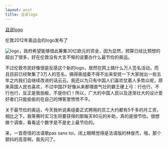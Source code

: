 ```yaml
---
layout: post
title: 且说logo
---
```


[且说logo](http://www.francaisblog.com.cn/node/590)

伦敦2012年奥运会的logo发布了

![logo](http://www.rijiben.org/wp-content/blogs/6/uploads//logo.jpg)，政府希望能够借此筹集30亿欧元的资金，因为显然，预算已经比预想的超出了很多，好在伦敦没有大言不惭的说要办什么最节俭的奥运。

不过伦敦市民好像很是反感这个新的logo，居然在网上搞什么万人签名活动，而且目前已经聚集了3万人的签名，搞得奥组委不得不出来安抚一下大家抛出一些五年之内我们会继续改进的话云云。我还以为只有中国人们喜欢仗着人多势众呢，原来英国人民也喜欢，不过中国ZF好像从来都理直气壮的霸王硬上弓：行也行，不行也行，反正是我拍板，不是你们！所以，广大的中国人民以及逐渐壮大的设计爱好者们只能偷偷的在自己的博客里愤愤不平。

关于最节俭的奥运，今天我听说奥组委正式聘用的员工大约都有5千多的月工资，相比之下，我等赛时实习生将要获得的那每天80元的补助，真的是很节俭。很想做个调查，看看这个数字是不是史上最节俭的。

来，一首奇怪的法语歌pas sans toi，闭上眼睛觉得是法语版的林俊杰，哦，那个颤抖的高音啊，我先闪了。

